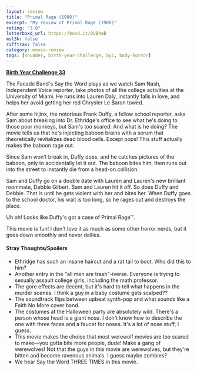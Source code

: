 ```yaml
---
layout: review
title: "Primal Rage (1988)"
excerpt: "My review of Primal Rage (1988)"
rating: "3.0"
letterboxd_url: https://boxd.it/8UB4aB
mst3k: false
rifftrax: false
category: movie-review
tags: [shudder, birth-year-challenge, byc, body-horror]
---
```


<b><a href="https://boxd.it/sWI7Y" target="_blank" rel="noopener">Birth Year Challenge 33</a></b>

The Facade Band's Say the Word plays as we watch Sam Nash, Independent Voice reporter, take photos of all the college activities at the University of Miami. He runs into Lauren Daly, instantly falls in love, and helps her avoid getting her red Chrysler Le Baron towed.

After some hijinx, the notorious Frank Duffy, a fellow school reporter, asks Sam about breaking into Dr. Ethridge's office to see what he's doing to those poor monkeys, but Sam's too scared. And what is he doing? The movie tells us that he's injecting baboon brains with a serum that theoretically revitalizes dead blood cells. Except oops! This stuff actually makes the baboon rage out.

Since Sam won't break in, Duffy does, and he catches pictures of the baboon, only to accidentally let it out. The baboon bites him, then runs out into the street to instantly die from a head-on collision.

Sam and Duffy go on a double date with Lauren and Lauren's new brilliant roommate, Debbie Gilbert. Sam and Lauren hit it off. So does Duffy and Debbie. That is until he gets violent with her and bites her. When Duffy goes to the school doctor, his wait is too long, so he rages out and destroys the place.

Uh oh! Looks like Duffy's got a case of Primal Rage™️.

This movie is fun! I don't love it as much as some other horror nerds, but it goes down smoothly and never dallies.

#### Stray Thoughts/Spoilers

- Ethridge has such an insane haircut and a rat tail to boot. Who did this to him?
- Another entry in the "all men are trash"-iverse. Everyone is trying to sexually assault college girls, including the math professor.
- The gore effects are decent, but it's hard to tell what happens in the murder scenes. I think a guy in a baby costume gets scalped??
- The soundtrack flips between upbeat synth-pop and what sounds like a Faith No More cover band.
- The costumes at the Halloween party are absolutely wild. There's a person whose head is a giant nose. I don't know how to describe the one with three faces and a faucet for noses. It's a lot of nose stuff, I guess.
- This movie makes the choice that most werewolf movies are too scared to make—you gotta bite more people, dude! Make a gang of werewolves! Not that the guys in this movie are werewolves, but they're bitten and become ravenous animals. I guess maybe zombies?
- We hear Say the Word THREE TIMES in this movie.
